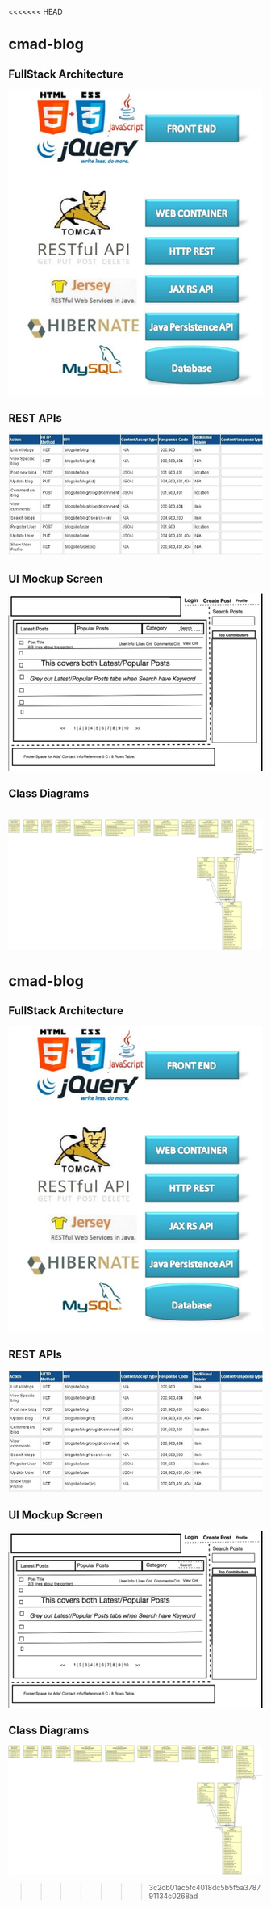 <<<<<<< HEAD
# cmad-blog
FullStack Architecture
-----------------------
![Arch](docs/ArchitectureDiagram.JPG)


REST APIs
---------
![Rest](docs/RestApi.JPG)

UI Mockup Screen
--------------
![Home1](docs/HomePageNew.png)

Class Diagrams
--------------
![Rest](docs/ClassDiagram.png)
=======
# cmad-blog
FullStack Architecture
-----------------------
![Arch](docs/ArchitectureDiagram.JPG)


REST APIs
---------
![Rest](docs/RestApi.JPG)

UI Mockup Screen
--------------
![Home1](docs/HomePageNew.png)

Class Diagrams
--------------
![Rest](docs/ClassDiagram.png)
>>>>>>> 3c2cb01ac5fc4018dc5b5f5a378791134c0268ad
